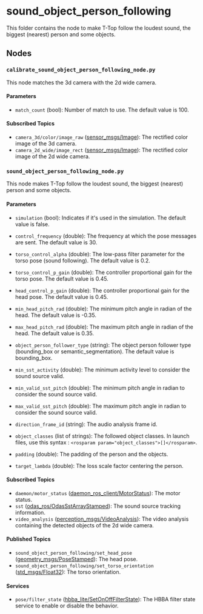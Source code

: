 # sound_object_person_following

This folder contains the node to make T-Top follow the loudest sound, the biggest (nearest) person and some objects.

## Nodes

### `calibrate_sound_object_person_following_node.py`

This node matches the 3d camera with the 2d wide camera.

#### Parameters

- `match_count` (bool): Number of match to use. The default value is 100.

#### Subscribed Topics

- `camera_3d/color/image_raw` ([sensor_msgs/Image](http://docs.ros.org/en/noetic/api/sensor_msgs/html/msg/Image.html)): The rectified color image of the 3d camera.
- `camera_2d_wide/image_rect` ([sensor_msgs/Image](http://docs.ros.org/en/noetic/api/sensor_msgs/html/msg/Image.html)): The rectified color image of the 2d wide camera.

### `sound_object_person_following_node.py`

This node makes T-Top follow the loudest sound, the biggest (nearest) person and some objects.

#### Parameters

- `simulation` (bool): Indicates if it's used in the simulation. The default value is false.
- `control_frequency` (double): The frequency at which the pose messages are sent. The default value is 30.
- `torso_control_alpha` (double): The low-pass filter parameter for the torso pose (sound following). The default value is 0.2.
- `torso_control_p_gain` (double): The controller proportional gain for the torso pose. The default value is 0.45.
- `head_control_p_gain` (double): The controller proportional gain for the head pose. The default value is 0.45.
- `min_head_pitch_rad` (double): The minimum pitch angle in radian of the head. The default value is -0.35.
- `max_head_pitch_rad` (double): The maximum pitch angle in radian of the head. The default value is 0.35.
- `object_person_follower_type` (string): The object person follower type (bounding_box or semantic_segmentation). The default value is bounding_box.

- `min_sst_activity` (double): The minimum activity level to consider the sound source valid.
- `min_valid_sst_pitch` (double): The minimum pitch angle in radian to consider the sound source valid.
- `max_valid_sst_pitch` (double): The maximum pitch angle in radian to consider the sound source valid.
- `direction_frame_id` (string): The audio analysis frame id.

- `object_classes` (list of strings): The followed object classes. In launch files, use this syntax :
  `<rosparam param="object_classes">[]</rosparam>`.
- `padding` (double): The padding of the person and the objects.
- `target_lambda` (double): The loss scale factor centering the person.

#### Subscribed Topics

- `daemon/motor_status` ([daemon_ros_client/MotorStatus](../../daemon_ros_client/msg/MotorStatus.msg)): The motor status.
- `sst` ([odas_ros/OdasSstArrayStamped](https://github.com/introlab/odas_ros/blob/main/msg/OdasSstArrayStamped.msg)):
  The sound source tracking information.
- `video_analysis` ([perception_msgs/VideoAnalysis](../../perceptions/perception_msgs/msg/VideoAnalysis.msg)): The video
  analysis containing the detected objects of the 2d wide camera.

#### Published Topics

- `sound_object_person_following/set_head_pose` ([geometry_msgs/PoseStamped](http://docs.ros.org/en/noetic/api/geometry_msgs/html/msg/PoseStamped.html)):
  The head pose.
- `sound_object_person_following/set_torso_orientation` ([std_msgs/Float32](http://docs.ros.org/en/noetic/api/std_msgs/html/msg/Float32.html)):
  The torso orientation.

#### Services

- `pose/filter_state` ([hbba_lite/SetOnOffFilterState](../../hbba_lite/srv/SetOnOffFilterState.srv)): The HBBA filter
  state service to enable or disable the behavior.
